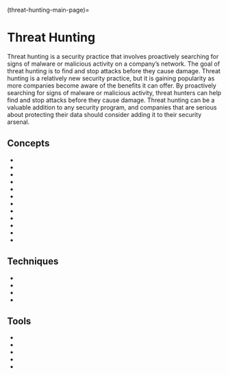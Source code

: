 (threat-hunting-main-page)=
# Threat Hunting

Threat hunting is a security practice that involves proactively searching for signs of malware or malicious activity on a company’s network. The goal of threat hunting is to find and stop attacks before they cause damage. Threat hunting is a relatively new security practice, but it is gaining popularity as more companies become aware of the benefits it can offer. By proactively searching for signs of malware or malicious activity, threat hunters can help find and stop attacks before they cause damage. Threat hunting can be a valuable addition to any security program, and companies that are serious about protecting their data should consider adding it to their security arsenal.


## Concepts

* [](understanding-the-threat-hunting-process-step-by-step)
* [](the-right-team-can-keep-small-businesses-safe-from-disaster)
* [](dont-overlook-dns-in-your-threat-hunting-arsenal)
* [](improve-efficiency-by-generating-a-hypothesis-before-beginning-a-threat-hunt)
* [](email-another-source-for-data-exfiltration)
* [](proactive-cyber-security-with-approaches-to-threat-hunting)
* [](threat-hunting-in-distributed-organizations-the-challenges-are-not-insurmountable)
* [](fileless-malware-a-new-type-of-malware-that-doesnt-rely-on-executable-files)
* [](threat-hunting-concepts-adversary-behavioral-identification-for-predicting-attacks)
* [](intro-to-hunting-webshells)
* [](stay-one-step-ahead-of-the-hackers-by-hunting-suspicious-traffic)
* [](introduction-to-malware-endpoint-hunting)



## Techniques

* [](detecting-exfiltration-over-network-protocols)
* [](train-threat-hunters-and-develop-your-threat-hunting-program-with-threat-emulation)
* [](analyzing-malicious-code-without-reverse-engineering-the-assembly)
* [](hunting-webshells-linux-and-windows-commands)

## Tools

* [](yara-a-powerful-malware-analysis-tool-for-detecting-ioc-s-part-1)
* [](yara-a-powerful-malware-analysis-tool-for-detecting-ioc-s-part-2)
* [](using-yara-for-threat-hunting-in-enterprise-environments)
* [](hunting-webshells-tools)
* [](malware-hunting-detection-tools)
